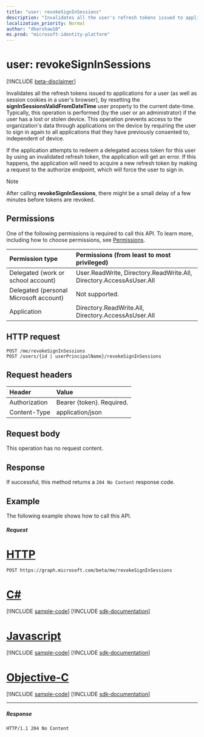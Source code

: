 ```yaml
---
title: "user: revokeSignInSessions"
description: "Invalidates all the user's refresh tokens issued to applications (as well as session cookies in a user's browser), by resetting the **signInSessionsValidFromDateTime** user property to the current date-time."
localization_priority: Normal
author: "dkershaw10"
ms.prod: "microsoft-identity-platform"
---
```


# user: revokeSignInSessions

[!INCLUDE [beta-disclaimer](../../includes/beta-disclaimer.md)]

Invalidates all the refresh tokens issued to applications for a user (as well as session cookies in a user's browser), by resetting the **signInSessionsValidFromDateTime** user property to the current date-time. Typically, this operation is performed (by the user or an administrator) if the user has a lost or stolen device. This operation prevents access to the organization's data through applications on the device by requiring the user to sign in again to all applications that they have previously consented to, independent of device.

If the application attempts to redeem a delegated access token for this user by using an invalidated refresh token, the application will get an error. If this happens, the application will need to acquire a new refresh token by making a request to the authorize endpoint, which will force the user to sign in.

>[!NOTE]
>After calling **revokeSignInSessions**, there might be a small delay of a few minutes before tokens are revoked.

## Permissions

One of the following permissions is required to call this API. To learn more, including how to choose permissions, see [Permissions](/graph/permissions-reference).

|Permission type                        | Permissions (from least to most privileged)              |
|:--------------------------------------|:---------------------------------------------------------|
|Delegated (work or school account)     | User.ReadWrite, Directory.ReadWrite.All, Directory.AccessAsUser.All |
|Delegated (personal Microsoft account) | Not supported. |
|Application                            | Directory.ReadWrite.All, Directory.AccessAsUser.All |

## HTTP request
<!-- { "blockType": "ignored" } -->
```http
POST /me/revokeSignInSessions
POST /users/{id | userPrincipalName}/revokeSignInSessions
```

## Request headers
| Header       | Value |
|:---------------|:--------|
| Authorization  | Bearer {token}. Required.  |
| Content-Type  | application/json  |

## Request body
This operation has no request content.

## Response

If successful, this method returns a `204 No Content` response code.

## Example
The following example shows how to call this API.

##### Request

# [HTTP](#tab/http)
<!-- {
  "blockType": "request",
  "name": "user_revokesigninsessionss"
}-->
```http
POST https://graph.microsoft.com/beta/me/revokeSignInSessions
```
# [C#](#tab/csharp)
[!INCLUDE [sample-code](../includes/snippets/csharp/user-revokesigninsessionss-csharp-snippets.md)]
[!INCLUDE [sdk-documentation](../includes/snippets/snippets-sdk-documentation-link.md)]

# [Javascript](#tab/javascript)
[!INCLUDE [sample-code](../includes/snippets/javascript/user-revokesigninsessionss-javascript-snippets.md)]
[!INCLUDE [sdk-documentation](../includes/snippets/snippets-sdk-documentation-link.md)]

# [Objective-C](#tab/objc)
[!INCLUDE [sample-code](../includes/snippets/objc/user-revokesigninsessionss-objc-snippets.md)]
[!INCLUDE [sdk-documentation](../includes/snippets/snippets-sdk-documentation-link.md)]

---


##### Response
<!-- {
  "blockType": "response",
  "truncated": true
} -->
```http
HTTP/1.1 204 No Content
```

<!-- uuid: 8fcb5dbc-d5aa-4681-8e31-b001d5168d79
2015-10-25 14:57:30 UTC -->
<!--
{
  "type": "#page.annotation",
  "description": "user: revokeSignInSessions",
  "keywords": "",
  "section": "documentation",
  "tocPath": "",
  "suppressions": [
  ]
}
-->
